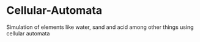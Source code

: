# Cellular-Automata
Simulation of elements like water, sand and acid among other things using cellular automata
